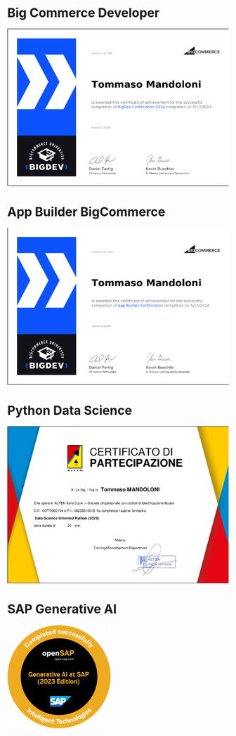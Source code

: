 # Big Commerce Developer
![big commerce developer](https://github.com/tommand-line/tech-certifications/blob/b169122b4fff2ee05bdd047fc7327d4002557056/bigdev.png)

# App Builder BigCommerce
![app builder big commerce](https://github.com/tommand-line/tech-certifications/blob/b169122b4fff2ee05bdd047fc7327d4002557056/appbuilder.png)

# Python Data Science
![python data science](https://github.com/tommand-line/tech-certifications/blob/b169122b4fff2ee05bdd047fc7327d4002557056/datascience.png)

# SAP Generative AI
![sap generative ai](https://github.com/tommand-line/tech-certifications/blob/aec9339aaf4200e76e2c43ada79e19359d8f0ca2/genai1_open_badge.png)
